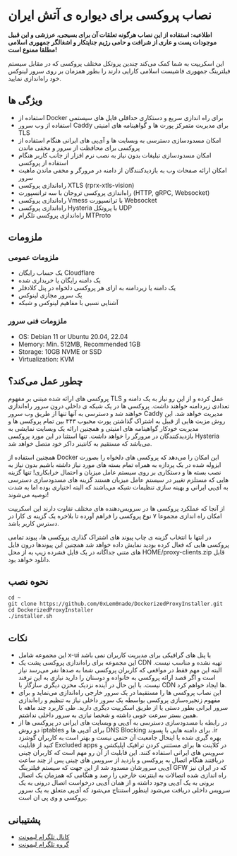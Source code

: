 # نصاب پروکسی برای دیواره ی آتش ایران

**اطلاعیه: استفاده از این نصاب هرگونه تعلقات آن برای بسیجی، عرزشی و این قبیل موجودات پست و عاری از شرافت و حامی رژیم جنایتکار و اشغالگر جمهوری اسلامی مطلقا ممنوع است!**

این اسکریپت به شما کمک می‌کند چندین پروتکل مختلف پروکسی که در مقابل سیستم فیلترینگ جمهوری فاشیست اسلامی کارایی دارند را بطور همزمان بر روی سرور لینوکس خود راه‌اندازی نمایید.

## ویژگی ها

- استفاده از Docker برای راه اندازی سریع و دستکاری حداقلی فایل های سیستمی
- استفاده از وب سرور Caddy برای مدیریت متمرکز پورت ها و گواهینامه های امنیتی TLS
- امکان مسدودسازی دسترسی به وبسایت ها و آی‌پی های ایرانی هنگام استفاده از پروکسی برای محافظت از سرور و مخفی ماندن
- امکان مسدودسازی تبلیغات بدون نیاز به نصب نرم افزار از جانب کاربر هنگام استفاده از پروکسی
- امکان ارائه صفحات وب به بازدیدکنندگان از دامنه در مرورگر و مخفی ماندن ماهیت سرور
- راه‌اندازی پروکسی XTLS (rprx-xtls-vision)
- راه‌اندازی پروکسی تروجان با سه ترانسپورت (HTTP, gRPC, Websocket)
- راه‌اندازی پروکسی Vmess با ترانسپورت Websocket
- راه‌اندازی پروکسی Hysteria با پروتکل UDP
- راه‌اندازی پروکسی تلگرام MTProto

## ملزومات

### ملزومات عمومی

- یک حساب رایگان Cloudflare
- یک دامنه رایگان یا خریداری شده
- یک دامنه یا زیردامنه به ازای هر پروکسی دلخواه در پنل کلادفلر
- یک سرور مجازی لینوکس
- آشنایی نسبی با مفاهیم لینوکس و شبکه

### ملزومات فنی سرور

- OS: Debian 11 or Ubuntu 20.04, 22.04
- Memory: Min. 512MB, Recommended 1GB
- Storage: 10GB NVME or SSD
- Virtualization: KVM

## چطور عمل می‌کند؟

پروکسی های ارائه شده مبتنی بر مفهوم TLS عمل کرده و از این رو نیاز به یک دامنه و تعدادی زیردامنه خواهند داشت.
پروکسی ها در یک شبکه ی داخلی درون سرور راه‌اندازی خواهند شد و دسترسی به آنها تنها از طریق وب سرور Caddy مدیریت خواهد شد.
این روش مزیت هایی از قبیل به اشتراک گذاشتن پورت محبوب ۴۴۳ بین تمام پروکسی ها و مدیریت خودکار گواهینامه های امنیتی و همچنین ارائه یک وبسایت نمایشی به بازدیدکنندگان در مرورگر را خواهد داشت. تنها استثنا در این مورد پروکسی Hysteria می‌باشد که مستقیم به کانتینر داکر خود متصل خواهد شد.

همچنین استفاده از Docker این امکان را می‌دهد که پروکسی های دلخواه را بصورت ایزوله شده در یک پردازه به همراه تمام بسته های مورد نیاز داشته باشیم بدون نیاز به نصب بسته ها و دستکاری بر روی سیستم عامل میزبان و احتمال خرابکاری! تنها گزینه هایی که مستلزم تغییر در سیستم عامل میزبان هستند گزینه های مسدودسازی دسترسی به آی‌پی ایرانی و بهینه سازی تنظیمات شبکه می‌باشند که البته اختیاری بوده اما به شدت توصیه می‌شوند!

از آنجا که عملکرد پروکسی ها در سرویس‌دهنده های مختلف تفاوت دارند این اسکریپت امکان راه اندازی مجموعا ۷ نوع پروکسی را فراهم آورده تا بلاخره یک گزینه ی کارا در دسترس کاربر باشد.

در انتها با انتخاب گزینه ی چاپ پیوند های اشتراک گذاری پروکسی ها، پیوند تمامی پروکسی هایی که فعال کرده بودید نمایش داده خواهد شد همچنین این پیوندها درون فایل های متنی جداگانه در یک فایل فشرده زیپ به از محل HOME/proxy-clients.zip قابل دانلود خواهد بود.

## نحوه نصب

```
cd ~
git clone https://github.com/0xLem0nade/DockerizedProxyInstaller.git
cd DockerizedProxyInstaller
./installer.sh
```

## نکات

- این مجموعه شامل x-ui یا پنل های گرافیکی برای مدیریت کاربران نمی باشد
- این مجموعه برای راه‌اندازی پروکسی پشت یک CDN تهیه نشده و مناسب نیست. البته این مهم فقط در مواقعی که کاربران پروکسی شما به صدها نفر می‌رسد نیاز است و اگر قصد ارائه پروکسی به خانواده و دوستان را دارید نیازی به این ترفند نیست. با این حال در آینده نزدیک مخزن دیگری سازگار با CDN ها ایجاد خواهم کرد.
- این نصاب پروکسی ها را مستقیما در یک سرور خارجی راه‌اندازی می‌نماید و برای مفهوم زنجیره‌سازی پروکسی بواسطه یک سرور داخلی نیاز به تنظیم و راه‌اندازی سرور ایرانی بطور دستی یا از طریق اسکریپت دیگری دارید. طی کاربرد چند ماهه با همین بستر سرعت خوبی داشته و شخصا نیازی به سرور داخلی نداشتم.
- در رابطه با مسدودسازی دسترسی به آی‌پی و وبسایت های ایرانی در پروکسی ها از دو روش iptables برای آی‌پی ها و DNS ‌Blocking برای دامنه هایی با پسوند .ir
 بهره گیری شده با اینحال جامعیت آن حتمی نیست و بهتر است به کاربران گوشزد کنید از قابلیت Excluded apps در کلاینت ها برای مسثتنی کردن ترافیک اپلیکشن و سرویس های ایرانی استفاده کنند. این قابلیت از آن رو مهم است که کاربران چینی دریافتند هنگام اتصال به پروکسی و بازدید از سرویس های چینی پس از چند ساعت آی‌پی سرورشان مسدود شد از این جهت که سیستم فیلترینگ GFW که در ایران نیز راه اندازی شده اتصالات به اینترنت خارجی را رصد و هنگامی که همزمان یک اتصال برونی به یک آی‌پی وجود داشته و از همان آی‌پی درخواست اتصال درونی به یک سرویس داخلی دریافت می‌شود اینطور استنتاج می‌شود که آی‌پی‌ متعلق به یک سرور پروکسی و وی پی ان است.

## پشتیبانی

- [کانال تلگرام لیمونت](https://t.me/Lem0net)
- [گروه تلگرام لیمونت](https://t.me/Lem0netDiscussion)
